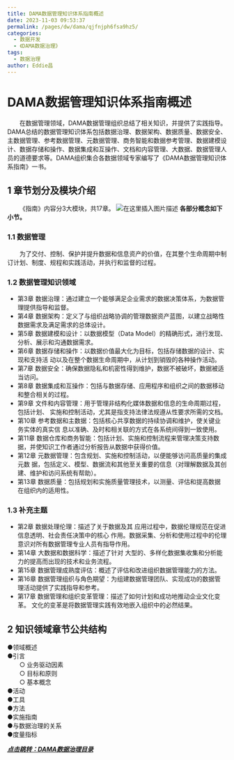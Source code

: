 ```yaml
---
title: DAMA数据管理知识体系指南概述
date: 2023-11-03 09:53:37
permalink: /pages/dw/dama/qjfnjph6fsa9hz5/
categories:
  - 数据开发
  - 《DAMA数据治理》
tags:
  - 数据治理
author: Eddie昌
---
```

#  DAMA数据管理知识体系指南概述

&emsp;&emsp;在数据管理领域，DAMA数据管理组织总结了相关知识，并提供了实践指导。DAMA总结的数据管理知识体系包括数据治理、数据架构、数据质量、数据安全、主数据管理、参考数据管理、元数据管理、商务智能和数据参考管理、数据建模设计、数据存储和操作、数据集成和互操作、文档和内容管理、大数据、数据管理人员的道德要求等。DAMA组织集合各数据领域专家编写了《DAMA数据管理知识体系指南》一书。

## 1 章节划分及模块介绍

&emsp;&emsp;《指南》内容分3大模块，共17章。
![在这里插入图片描述](http://qny.eeeddieee.fun/pics/blog/dw/dama/20240713180313.png#pic_center)
 **各部分概念如下小节。**

### 1.1 数据管理

 &emsp;&emsp;为了交付、控制、保护并提升数据和信息资产的价值，在其整个生命周期中制订计划、制度、规程和实践活动，并执行和监督的过程。

### 1.2 数据管理知识领域

 - 第3章 数据治理：通过建立一个能够满足企业需求的数据决策体系，为数据管理提供指导和监督。
- 第4章 数据架构：定义了与组织战略协调的管理数据资产蓝图，以建立战略性数据需求及满足需求的总体设计。
- 第5章 数据建模和设计：以数据模型（Data Model）的精确形式，进行发现、分析、展示和沟通数据需求。
- 第6章 数据存储和操作：以数据价值最大化为目标，包括存储数据的设计、实现和支持活 动以及在整个数据生命周期中，从计划到销毁的各种操作活动。
- 第7章 数据安全：确保数据隐私和机密性得到维护，数据不被破坏，数据被适当访问。
- 第8章 数据集成和互操作：包括与数据存储、应用程序和组织之间的数据移动和整合相关的过程。
- 第9章 文件和内容管理：用于管理非结构化媒体数据和信息的生命周期过程，包括计划、 实施和控制活动，尤其是指支持法律法规遵从性要求所需的文档。
- 第10章 参考数据和主数据：包括核心共享数据的持续协调和维护，使关键业务实体的真实信 息以准确、及时和相关联的方式在各系统间得到一致使用。
- 第11章 数据仓库和商务智能：包括计划、实施和控制流程来管理决策支持数据，并使知识工作者通过分析报告从数据中获得价值。
- 第12章 元数据管理：包含规划、实施和控制活动，以便能够访问高质量的集成元数 据，包括定义、模型、数据流和其他至关重要的信息（对理解数据及其创建、维护和访问系统有帮助）。
- 第13章 数据质量：包括规划和实施质量管理技术，以测量、评估和提高数据在组织内的适用性。

### 1.3 补充主题

- 第2章 数据处理伦理：描述了关于数据及其 应用过程中，数据伦理规范在促进信息透明、社会责任决策中的核心 作用。数据采集、分析和使用过程中的伦理意识对所有数据管理专业人员有指导作用。
- 第14章 大数据和数据科学：描述了针对 大型的、多样化数据集收集和分析能力的提高而出现的技术和业务流程。
- 第15章 数据管理成熟度评估：概述了评估和改进组织数据管理能力的方法。
- 第16章 数据管理组织与角色期望：为组建数据管理团队、实现成功的数据管理活动提供了实践指导和参考。
- 第17章 数据管理和组织变革管理：描述了如何计划和成功地推动企业文化变革。 文化的变革是将数据管理实践有效地嵌入组织中的必然结果。

## 2 知识领域章节公共结构

●领域概述<br/>
●引言<br/>
&emsp;&emsp;○ 业务驱动因素<br/>
&emsp;&emsp;○ 目标和原则<br/>
&emsp;&emsp;○ 基本概念<br/>
●活动<br/>
●工具<br/>
●方法<br/>
●实施指南<br/>
●与数据治理的关系<br/>
●度量指标<br/>

***[点击跳转：DAMA数据治理目录](../03.《DAMA数据治理》/00.《DAMA数据治理》目录.md)<br/>***
